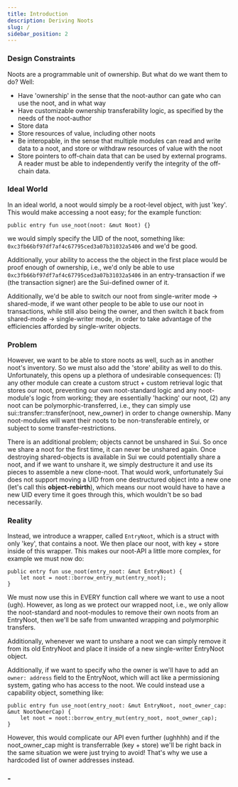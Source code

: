```yaml
---
title: Introduction
description: Deriving Noots
slug: /
sidebar_position: 2
---
```


### Design Constraints

Noots are a programmable unit of ownership. But what do we want them to do? Well:

- Have 'ownership' in the sense that the noot-author can gate who can use the noot, and in what way
- Have customizable ownership transferability logic, as specified by the needs of the noot-author
- Store data
- Store resources of value, including other noots
- Be interopable, in the sense that multiple modules can read and write data to a noot, and store or withdraw resources of value with the noot
- Store pointers to off-chain data that can be used by external programs. A reader must be able to independently verify the integrity of the off-chain data.

### Ideal World

In an ideal world, a noot would simply be a root-level object, with just 'key'. This would make accessing a noot easy; for the example function:

`public entry fun use_noot(noot: &mut Noot) {}`

we would simply specify the UID of the noot, something like: `0xc3fb66bf97df7af4c67795ced3a07b31032a5406` and we'd be good.

Additionally, your ability to access the the object in the first place would be proof enough of ownership, i.e., we'd only be able to use `0xc3fb66bf97df7af4c67795ced3a07b31032a5406` in an entry-transaction if we (the transaction signer) are the Sui-defined owner of it.

Additionally, we'd be able to switch our noot from single-writer mode -> shared-mode, if we want other people to be able to use our noot in transactions, while still also being the owner, and then switch it back from shared-mode -> single-writer mode, in order to take advantage of the efficiencies afforded by single-writer objects.

### Problem

However, we want to be able to store noots as well, such as in another noot's inventory. So we must also add the 'store' ability as well to do this. Unfortunately, this opens up a plethora of undesirable consequences: (1) any other module can create a custom struct + custom retrieval logic that stores our noot, preventing our own noot-standard logic and any noot-module's logic from working; they are essentially 'hacking' our noot, (2) any noot can be polymorphic-transferred, i.e., they can simply use sui::transfer::transfer(noot, new_owner) in order to change ownership. Many noot-modules will want their noots to be non-transferable entirely, or subject to some transfer-restrictions.

There is an additional problem; objects cannot be unshared in Sui. So once we share a noot for the first time, it can never be unshared again. Once destroying shared-objects is available in Sui we could potentially share a noot, and if we want to unshare it, we simply destructure it and use its pieces to assemble a new clone-noot. That would work, unfortunately Sui does not support moving a UID from one destructured object into a new one (let's call this **object-rebirth**), which means our noot would have to have a new UID every time it goes through this, which wouldn't be so bad necessarily.

### Reality

Instead, we introduce a wrapper, called `EntryNoot`, which is a struct with only 'key', that contains a noot. We then place our noot, with key + store inside of this wrapper. This makes our noot-API a little more complex, for example we must now do:

```
public entry fun use_noot(entry_noot: &mut EntryNoot) {
    let noot = noot::borrow_entry_mut(entry_noot);
}
```

We must now use this in EVERY function call where we want to use a noot (ugh). However, as long as we protect our wrapped noot, i.e., we only allow the noot-standard and noot-modules to remove their own noots from an EntryNoot, then we'll be safe from unwanted wrapping and polymorphic transfers.

Additionally, whenever we want to unshare a noot we can simply remove it from its old EntryNoot and place it inside of a new single-writer EntryNoot object.

Additionally, if we want to specify who the owner is we'll have to add an `owner: address` field to the EntryNoot, which will act like a permissioning system, gating who has access to the noot. We could instead use a capability object, something like:

```
public entry fun use_noot(entry_noot: &mut EntryNoot, noot_owner_cap: &mut NootOwnerCap) {
    let noot = noot::borrow_entry_mut(entry_noot, noot_owner_cap);
}
```

However, this would complicate our API even further (ughhhh) and if the noot_owner_cap might is transferrable (key + store) we'll be right back in the same situation we were just trying to avoid! That's why we use a hardcoded list of owner addresses instead.

### -

